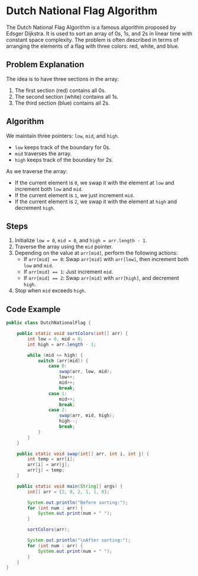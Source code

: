 # Dutch National Flag Algorithm

The Dutch National Flag Algorithm is a famous algorithm proposed by Edsger Dijkstra. It is used to sort an array of 0s, 1s, and 2s in linear time with constant space complexity. The problem is often described in terms of arranging the elements of a flag with three colors: red, white, and blue.

## Problem Explanation

The idea is to have three sections in the array:

1. The first section (red) contains all 0s.
2. The second section (white) contains all 1s.
3. The third section (blue) contains all 2s.

## Algorithm

We maintain three pointers: `low`, `mid`, and `high`.

- `low` keeps track of the boundary for 0s.
- `mid` traverses the array.
- `high` keeps track of the boundary for 2s.

As we traverse the array:
- If the current element is `0`, we swap it with the element at `low` and increment both `low` and `mid`.
- If the current element is `1`, we just increment `mid`.
- If the current element is `2`, we swap it with the element at `high` and decrement `high`.

## Steps

1. Initialize `low = 0`, `mid = 0`, and `high = arr.length - 1`.
2. Traverse the array using the `mid` pointer.
3. Depending on the value at `arr[mid]`, perform the following actions:
   - If `arr[mid] == 0`: Swap `arr[mid]` with `arr[low]`, then increment both `low` and `mid`.
   - If `arr[mid] == 1`: Just increment `mid`.
   - If `arr[mid] == 2`: Swap `arr[mid]` with `arr[high]`, and decrement `high`.
4. Stop when `mid` exceeds `high`.

## Code Example

```java
public class DutchNationalFlag {

    public static void sortColors(int[] arr) {
        int low = 0, mid = 0;
        int high = arr.length - 1;

        while (mid <= high) {
            switch (arr[mid]) {
                case 0:
                    swap(arr, low, mid);
                    low++;
                    mid++;
                    break;
                case 1:
                    mid++;
                    break;
                case 2:
                    swap(arr, mid, high);
                    high--;
                    break;
            }
        }
    }

    public static void swap(int[] arr, int i, int j) {
        int temp = arr[i];
        arr[i] = arr[j];
        arr[j] = temp;
    }

    public static void main(String[] args) {
        int[] arr = {2, 0, 2, 1, 1, 0};

        System.out.println("Before sorting:");
        for (int num : arr) {
            System.out.print(num + " ");
        }

        sortColors(arr);

        System.out.println("\nAfter sorting:");
        for (int num : arr) {
            System.out.print(num + " ");
        }
    }
}
